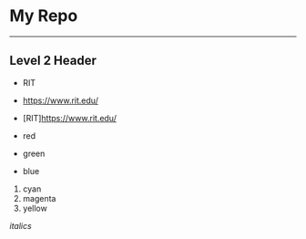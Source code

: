 # My Repo

---

## Level 2 Header

- RIT
- https://www.rit.edu/
- [RIT]https://www.rit.edu/

- red
- green
- blue

1. cyan
2. magenta
3. yellow

*italics*

